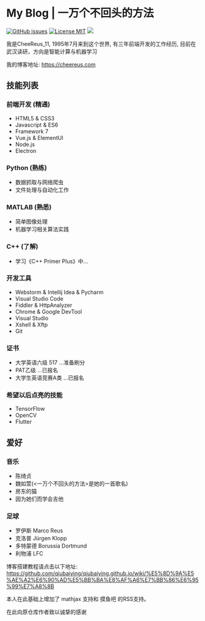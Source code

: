 # My Blog | 一万个不回头的方法

[![GitHub issues](https://img.shields.io/github/issues/Cheereus/cheereus.github.io.svg?style=flat)](https://github.com/Cheereus/cheereus.github.io/issues)
[![License MIT](https://img.shields.io/badge/license-MIT-blue.svg?style=flat)](https://github.com/home-assistant/home-assistant-iOS/blob/master/LICENSE)
[![](https://img.shields.io/github/stars/Cheereus/cheereus.github.io.svg?style=social&label=Star)](https://github.com/Cheereus/cheereus.github.io)

我是CheeReus_11, 1995年7月来到这个世界, 有三年前端开发的工作经历, 目前在武汉读研，方向是智能计算与机器学习

我的博客地址: <https://cheereus.com>

## 技能列表

### 前端开发 (精通)

* HTML5 & CSS3
* Javascript & ES6
* Framework 7
* Vue.js & ElementUI
* Node.js
* Electron

### Python (熟练)

* 数据抓取与网络爬虫
* 文件处理与自动化工作

### MATLAB (熟悉)

* 简单图像处理
* 机器学习相关算法实践

### C++ (了解)

* 学习《C++ Primer Plus》中...

### 开发工具

* Webstorm & Intellij Idea & Pycharm
* Visual Studio Code
* Fiddler & HttpAnalyzer
* Chrome & Google DevTool
* Visual Studio
* Xshell & Xftp
* Git

### 证书

* 大学英语六级 517  ...准备刷分
* PAT乙级   ...已报名
* 大学生英语竞赛A类   ...已报名

### 希望以后点亮的技能

* TensorFlow
* OpenCV
* Flutter

## 爱好

### 音乐

* 陈绮贞
* 魏如萱(<一万个不回头的方法>是她的一首歌名)
* 房东的猫
* 因为她们而学会吉他

### 足球

* 罗伊斯 Marco Reus
* 克洛普 Jürgen Klopp
* 多特蒙德 Borussia Dortmund
* 利物浦 LFC

博客搭建教程请点击以下地址:
<https://github.com/qiubaiying/qiubaiying.github.io/wiki/%E5%8D%9A%E5%AE%A2%E6%90%AD%E5%BB%BA%E8%AF%A6%E7%BB%86%E6%95%99%E7%A8%8B>

本人在此基础上增加了 mathjax 支持和 摸鱼吧 的RSS支持。

在此向原仓库作者致以诚挚的感谢
